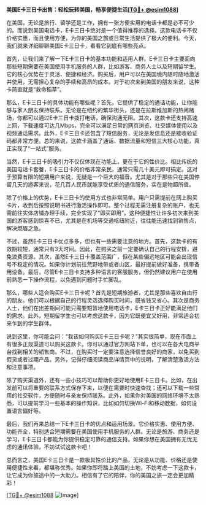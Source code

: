 **美国E卡三日卡出售：轻松玩转美国，畅享便捷生活[[TG💪+ @esim1088](https://t.me/s/esim1088)]**

在美国，无论是旅行、留学还是工作，拥有一张方便实用的电话卡都是必不可少的。而说到美国电话卡，E卡三日卡绝对是一个值得推荐的选择。这款电话卡不仅价格实惠，而且使用方便，为你的美国之旅或日常生活提供了极大的便利。今天，我们就来详细聊聊美国E卡三日卡，看看它到底有哪些亮点。

首先，让我们来了解一下E卡三日卡的基本功能和适用人群。E卡三日卡主要面向那些短期需要在美国使用手机服务的人群，比如游客、商务人士以及短期留学生。它的核心优势在于灵活、便捷和经济。购买后，用户可以在美国境内随时随地激活并使用，无需担心复杂的手续和高昂的成本。对于初次来到美国的朋友来说，这种卡简直就是“救命稻草”。

那么，E卡三日卡的具体功能有哪些呢？首先，它提供了稳定的通话功能，让你能够与家人朋友保持联系。无论是在纽约的繁华街头，还是在拉斯维加斯的热闹赌场，你都可以通过E卡三日卡拨打电话，确保沟通无阻。其次，这款卡还支持高速上网，下载速度可达几Mbps，完全可以满足日常的网页浏览、社交媒体使用以及视频通话需求。此外，E卡三日卡还包含了短信服务，无论是发信息还是接收验证码都非常方便。总的来说，这款卡涵盖了通话、数据流量和短信三大核心功能，真正实现了“一站式”服务。

当然，E卡三日卡的吸引力不仅仅体现在功能上，更在于它的性价比。相比传统的美国电话卡套餐，E卡三日卡的价格非常亲民，通常只需几十美元即可搞定。这对于预算有限的短期用户来说，无疑是一个巨大的福音。尤其是对于那些只在美国停留几天的游客来说，花几百人民币就能享受优质的通信服务，实在是物超所值。

除了价格上的优势，E卡三日卡的使用方式也非常简单。用户只需提前在网上购买卡片，收到后按照说明书进行激活操作即可。整个过程无需注册复杂的账户，也无需前往实体店铺办理手续，完全实现了“即买即用”。这种便捷性让许多初次来到美国的游客感到惊喜不已，尤其是在机场等交通枢纽附近，往往能迅速找到销售点，解决燃眉之急。

不过，虽然E卡三日卡优点多多，但也有一些需要注意的地方。首先，这款卡的有效期较短，通常只有3天时间。因此，在购买之前一定要确认自己的行程安排，避免浪费资源。其次，虽然E卡三日卡覆盖范围广，但在某些偏远地区可能会出现信号不稳定的情况。如果你计划前往荒野地带或者山区，最好提前做好准备，携带备用设备。最后，尽管E卡三日卡支持多种语言的客服服务，但仍然建议用户在使用前熟悉一下操作流程，以免遇到问题时手忙脚乱。

那么，哪些人适合购买E卡三日卡呢？首先是短期旅游者，尤其是那些喜欢自由行的朋友。他们可以根据自己的行程灵活选择购买时间，既省钱又省心。其次是商务人士，他们在出差期间可能只需要短暂地使用电话卡，E卡三日卡正好能满足他们的需求。此外，短期留学生也可以考虑这款卡，因为它既便宜又好用，非常适合初来乍到的学生群体。

说到这里，你可能会问：“我该如何购买E卡三日卡呢？”其实很简单，现在市面上有很多正规渠道可以购买这款卡。你可以通过官方网站下单，也可以在各大电商平台找到相关的销售商。不过，在购买时一定要注意选择信誉良好的商家，以免买到假货或者过期产品。另外，记得仔细阅读商品详情页中的说明，了解清楚激活方法和注意事项。

除了购买渠道外，还有一些小技巧可以帮助你更好地使用E卡三日卡。比如，在出发前可以将重要的联系方式保存下来，以便在需要时快速查找；还可以下载一些常用的社交软件，方便随时与亲友保持联系。此外，如果你对美国的网络环境不太熟悉，可以提前学习一些基本的操作知识，比如如何切换Wi-Fi和移动数据，如何设置语言偏好等。

最后，我们再来总结一下E卡三日卡的优点和适用场景。它价格实惠、使用方便、功能齐全，特别适合短期需要在美国使用手机服务的人群。无论是旅游、商务还是学习，E卡三日卡都能为你提供稳定可靠的通信支持。如果你想在美国拥有无忧无虑的通讯体验，不妨试试这款卡吧！

总而言之，美国E卡三日卡是一款极具性价比的产品，无论是从功能、价格还是使用便捷性来看，都堪称优秀。如果你即将踏上美国的土地，不妨考虑一下这款卡，让它成为你旅途中的一大助力。相信有了它的陪伴，你的美国之旅一定会更加精彩！

[[TG💪+ @esim1088](https://t.me/s/esim1088) ![Image](https://i.postimg.cc/4NQfJmqS/Snipaste-2025-05-13-00-14-12.png)]